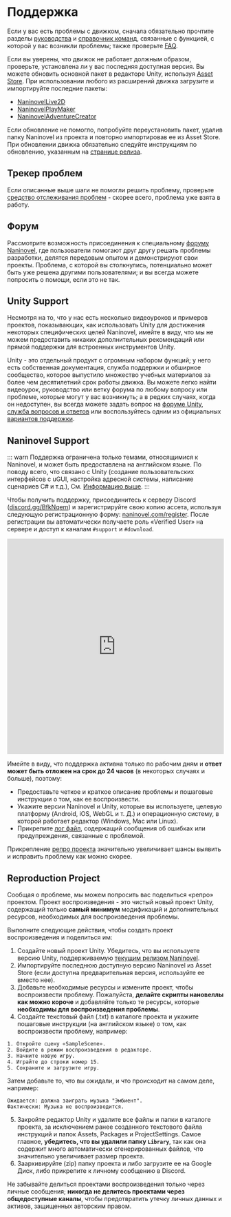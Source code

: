 # Поддержка

Если у вас есть проблемы с движком, сначала обязательно прочтите разделы [руководства](/ru/guide/) и [справочник команд](/api/), связанные с функцией, с которой у вас возникли проблемы; также проверьте [FAQ](/ru/faq/).

Если вы уверены, что движок не работает должным образом, проверьте, установлена ли у вас последняя доступная версия. Вы можете обновить основной пакет в редакторе Unity, используя [Asset Store](https://docs.unity3d.com/Manual/AssetStore.html). При использовании любого из расширений движка загрузите и импортируйте последние пакеты:

- [NaninovelLive2D](https://github.com/Naninovel/Live2D/raw/master/NaninovelLive2D.unitypackage)
- [NaninovelPlayMaker](https://github.com/Naninovel/PlayMaker/raw/master/NaninovelPlayMaker.unitypackage)
- [NaninovelAdventureCreator](https://github.com/Naninovel/AdventureCreator/raw/master/NaninovelAdventureCreator.unitypackage)

Если обновление не помогло, попробуйте переустановить пакет, удалив папку Naninovel из проекта и повторно импортировав ее из Asset Store. При обновлении движка обязательно следуйте инструкциям по обновлению, указанным на [странице релиза](https://github.com/Naninovel/Documentation/releases).

## Трекер проблем

Если описанные выше шаги не помогли решить проблему, проверьте [средство отслеживания проблем](https://github.com/Naninovel/Documentation/issues?q=is%3Aissue+label%3Abug) - скорее всего, проблема уже взята в работу.

## Форум

Рассмотрите возможность присоединения к специальному [форуму Naninovel](https://forum.naninovel.com), где пользователи помогают друг другу решать проблемы разработки, делятся передовым опытом и демонстрируют свои проекты. Проблема, с которой вы столкнулись, потенциально может быть уже решена другими пользователями; и вы всегда можете попросить о помощи, если это не так.

## Unity Support

Несмотря на то, что у нас есть несколько видеоуроков и примеров проектов, показывающих, как использовать Unity для достижения некоторых специфических целей Naninovel, имейте в виду, что мы не можем предоставить никаких дополнительных рекомендаций или прямой поддержки для встроенных инструментов Unity.

Unity - это отдельный продукт с огромным набором функций; у него есть собственная документация, служба поддержки и обширное сообщество, которое выпустило множество учебных материалов за более чем десятилетний срок работы движка. Вы можете легко найти видеоурок, руководство или ветку форума по любому вопросу или проблеме, которые могут у вас возникнуть; а в редких случаях, когда он недоступен, вы всегда можете задать вопрос на [форуме Unity](https://forum.unity.com), [служба вопросов и ответов](https://answers.unity.com/questions/ask.html) или воспользуйтесь одним из официальных [вариантов поддержки](https://unity.com/support-services).

## Naninovel Support

::: warn
Поддержка ограничена только темами, относящимися к Naninovel, и может быть предоставлена на английском языке. По поводу всего, что связано с Unity (создание пользовательских интерфейсов с uGUI, настройка адресной системы, написание сценариев C# и т.д.), См. [Информацию выше](/ru/support/#unity-support).
:::

Чтобы получить поддержку, присоединитесь к серверу Discord ([discord.gg/BfkNqem](https://discord.gg/BfkNqem)) и зарегистрируйте свою копию ассета, используя следующую регистрационную форму: [naninovel.com/register](https://naninovel.com/register/). После регистрации вы автоматически получаете роль «Verified User» на сервере и доступ к каналам `#support` и `#download`.

<iframe src="https://discordapp.com/widget?id=545676116871086080&theme=dark" width="100%" height="500" allowtransparency="true" frameborder="0"></iframe>

Имейте в виду, что поддержка активна только по рабочим дням и **ответ может быть отложен на срок до 24 часов** (в некоторых случаях и больше), поэтому:
  - Предоставьте четкое и краткое описание проблемы и пошаговые инструкции о том, как ее воспроизвести.
  - Укажите версии Naninovel и Unity, которые вы используете, целевую платформу (Android, iOS, WebGL и т. Д.) и операционную систему, в которой работает редактор (Windows, Mac или Linux).
  - Прикрепите [лог файл](https://docs.unity3d.com/Manual/LogFiles.html), содержащий сообщения об ошибках или предупреждения, связанные с проблемой.
 
Прикрепление [репро проекта](/ru/support/#reproduction-project) значительно увеличивает шансы выявить и исправить проблему как можно скорее.

## Reproduction Project

Сообщая о проблеме, мы можем попросить вас поделиться «репро» проектом. Проект воспроизведения - это чистый новый проект Unity, содержащий только **самый минимум** модификаций и дополнительных ресурсов, необходимых для воспроизведения проблемы.

Выполните следующие действия, чтобы создать проект воспроизведения и поделиться им:

1. Создайте новый проект Unity. Убедитесь, что вы используете версию Unity, поддерживаемую [текущим релизом Naninovel](https://github.com/Naninovel/Documentation/releases).
2. Импортируйте последнюю доступную версию Naninovel из Asset Store (если доступна предварительная версия, используйте ее вместо нее).
3. Добавьте необходимые ресурсы и измените проект, чтобы воспроизвести проблему. Пожалуйста, **делайте скрипты нановеллы как можно короче** и добавляйте только те ресурсы, которые **необходимы для воспроизведения проблемы**.
4. Создайте текстовый файл (.txt) в каталоге проекта и укажите пошаговые инструкции (на английском языке) о том, как воспроизвести проблему, например:

```
1. Откройте сцену «SampleScene».
2. Войдите в режим воспроизведения в редакторе.
3. Начните новую игру.
4. Играйте до строки номер 15.
5. Сохраните и загрузите игру.
```

Затем добавьте то, что вы ожидали, и что происходит на самом деле, например:

```
Ожидается: должна заиграть музыка "Эмбиент".
Фактически: Музыка не воспроизводится.
```

5. Закройте редактор Unity и удалите все файлы и папки в каталоге проекта, за исключением ранее созданного текстового файла инструкций и папок Assets, Packages и ProjectSettings. Самое главное, **убедитесь, что вы удалили папку `Library`**, так как она содержит много автоматически сгенерированных файлов, что значительно увеличивает размер проекта.
6. Заархивируйте (zip) папку проекта и либо загрузите ее на Google Диск, либо прикрепите к личному сообщению в Discord.

Не забывайте делиться проектами воспроизведения только через личные сообщения; **никогда не делитесь проектами через общедоступные каналы**, чтобы предотвратить утечку личных данных и активов, защищенных авторским правом.
